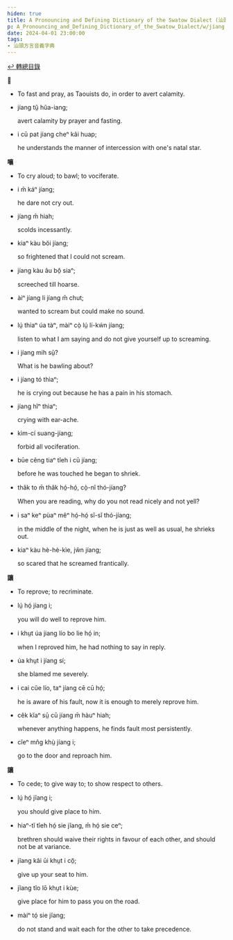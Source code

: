 ```yaml
---
hiden: true
title: A Pronouncing and Defining Dictionary of the Swatow Dialect (汕頭方言音義字典) / jíang
p: A_Pronouncing_and_Defining_Dictionary_of_the_Swatow_Dialect/w/jíang
date: 2024-04-01 23:00:00
tags: 
- 汕頭方言音義字典
---
```


[↩️ 轉總目錄](/A_Pronouncing_and_Defining_Dictionary_of_the_Swatow_Dialect)


**𧟄**
- To fast and pray, as Taouists do, in order to avert calamity.

- jíang tṳ̂ hŭa-iang;

  avert calamity by prayer and fasting.

- i cū pat jíang cheⁿ kâi huap;

  he understands the manner of intercession with one's natal star.

**嚷**
- To cry aloud; to bawl; to vociferate.

- i m̄ káⁿ jíang;

  he dare not cry out.

- jíang m̄ hiah;

  scolds incessantly.

- kiaⁿ kàu bŏi jíang;

  so frightened that I could not scream.

- jíang kàu âu bô̤ siaⁿ;

  screeched till hoarse.

- àiⁿ jíang li jíang m̄ chut;

  wanted to scream but could make no sound.

- lṳ́ thiaⁿ úa tàⁿ, màiⁿ cò̤ lṳ́ lí-kẃn jíang;

  listen to what I am saying and do not give yourself up to screaming.

- i jíang mih sṳ̄?

  What is he bawling about?

- i jíang tó thìaⁿ;

  he is crying out because he has a pain in his stomach.

- jíang hĭⁿ thìaⁿ;

  crying with ear-ache.

- kìm-cí suang-jíang;

  forbid all vociferation.

- būe cêng tiaⁿ tîeh i cū jíang;

  before he was touched he began to shriek.

- thâk to m̄ thâk hó̤-hó̤, cò̤-nî thó-jíang?

  When you are reading, why do you not read nicely and not yell?

- i saⁿ keⁿ pùaⁿ mêⁿ hó̤-hó̤ sĭ-sĭ thó-jíang;

  in the middle of the night, when he is just as well as usual, he shrieks out.

- kiaⁿ kàu hè-hè-kìe, jw̆n jíang;

  so scared that he screamed frantically.

**讓**
- To reprove; to recriminate.

- lṳ́ hó̤ jíang i;

  you will do well to reprove him.

- i khṳt úa jiang lío bo lie hó̤ in;

  when I reproved him, he had nothing to say in reply.

- úa khṳt i jíang sí;

  she blamed me severely.

- i cai cŭe lío, taⁿ jíang cē cū hó̤;

  he is aware of his fault, now it is enough to merely reprove him.

- cêk kĭaⁿ sṳ̄ cū jíang m̄ hàuⁿ hiah;

  whenever anything happens, he finds fault most persistently.

- cĭeⁿ mn̂g khṳ̀ jíang i;

  go to the door and reproach him.

**讓**
- To cede; to give way to; to show respect to others.

- lṳ́ hó̤ jĭang i;

  you should give place to him.

- hiaⁿ-tĭ tîeh hó̤ sie jĭang, m̄ hó̤ sie ceⁿ;

  brethren should waive their rights in favour of each other, and should not be at variance.

- jĭang kâi ūi khṳt i cŏ̤;

  give up your seat to him.

- jĭang tîo lō khṳt i kùe;

  give place for him to pass you on the road.

- màiⁿ tó̤ sie jĭang;

  do not stand and wait each for the other to take precedence.